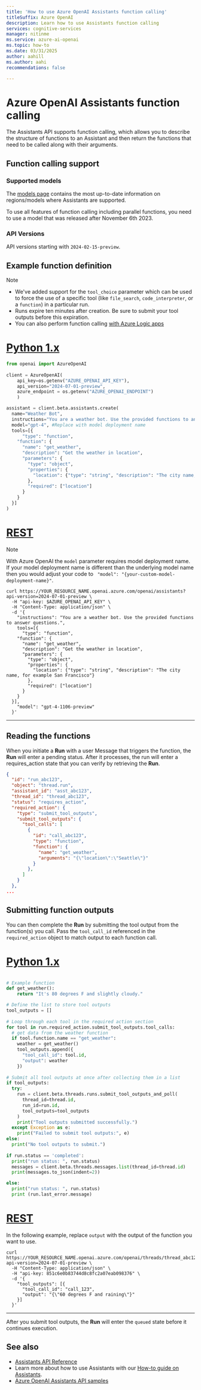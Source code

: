 ```yaml
---
title: 'How to use Azure OpenAI Assistants function calling'
titleSuffix: Azure OpenAI
description: Learn how to use Assistants function calling
services: cognitive-services
manager: nitinme
ms.service: azure-ai-openai
ms.topic: how-to
ms.date: 03/31/2025
author: aahill
ms.author: aahi
recommendations: false

---
```


# Azure OpenAI Assistants function calling

The Assistants API supports function calling, which allows you to describe the structure of functions to an Assistant and then return the functions that need to be called along with their arguments.

## Function calling support

### Supported models

The [models page](../concepts/models.md#assistants-preview) contains the most up-to-date information on regions/models where Assistants are supported.

To use all features of function calling including parallel functions, you need to use a model that was released after November 6th 2023.

### API Versions

API versions starting with `2024-02-15-preview`.

## Example function definition

> [!NOTE]
> * We've added support for the `tool_choice` parameter which can be used to force the use of a specific tool (like `file_search`, `code_interpreter`, or a `function`) in a particular run. 
> * Runs expire ten minutes after creation. Be sure to submit your tool outputs before this expiration.
> * You can also perform function calling [with Azure Logic apps](./assistants-logic-apps.md)

# [Python 1.x](#tab/python)

```python
from openai import AzureOpenAI
    
client = AzureOpenAI(
    api_key=os.getenv("AZURE_OPENAI_API_KEY"),  
    api_version="2024-07-01-preview",
    azure_endpoint = os.getenv("AZURE_OPENAI_ENDPOINT")
    )

assistant = client.beta.assistants.create(
  name="Weather Bot",
  instructions="You are a weather bot. Use the provided functions to answer questions.",
  model="gpt-4", #Replace with model deployment name
  tools=[{
      "type": "function",
    "function": {
      "name": "get_weather",
      "description": "Get the weather in location",
      "parameters": {
        "type": "object",
        "properties": {
          "location": {"type": "string", "description": "The city name, for example San Francisco"}
        },
        "required": ["location"]
      }
    }
  }]
)
```

# [REST](#tab/rest)

> [!NOTE]
> With Azure OpenAI the `model` parameter requires model deployment name. If your model deployment name is different than the underlying model name then you would adjust your code to ` "model": "{your-custom-model-deployment-name}"`.

```console
curl https://YOUR_RESOURCE_NAME.openai.azure.com/openai/assistants?api-version=2024-07-01-preview \
  -H "api-key: $AZURE_OPENAI_API_KEY" \
  -H "Content-Type: application/json" \
  -d '{
    "instructions": "You are a weather bot. Use the provided functions to answer questions.",
    tools=[{
      "type": "function",
    "function": {
      "name": "get_weather",
      "description": "Get the weather in location",
      "parameters": {
        "type": "object",
        "properties": {
          "location": {"type": "string", "description": "The city name, for example San Francisco"}
        },
        "required": ["location"]
      }
    }
  }],
    "model": "gpt-4-1106-preview"
  }'
```

---

## Reading the functions

When you initiate a **Run** with a user Message that triggers the function, the **Run** will enter a pending status. After it processes, the run will enter a requires_action state that you can verify by retrieving the **Run**.

```json
{
  "id": "run_abc123",
  "object": "thread.run",
  "assistant_id": "asst_abc123",
  "thread_id": "thread_abc123",
  "status": "requires_action",
  "required_action": {
    "type": "submit_tool_outputs",
    "submit_tool_outputs": {
      "tool_calls": [
        {
          "id": "call_abc123",
          "type": "function",
          "function": {
            "name": "get_weather",
            "arguments": "{\"location\":\"Seattle\"}"
          }
        },
      ]
    }
  },
...
```

## Submitting function outputs

You can then complete the **Run** by submitting the tool output from the function(s) you call. Pass the `tool_call_id` referenced in the `required_action` object to match output to each function call.


# [Python 1.x](#tab/python)

```python

# Example function
def get_weather():
    return "It's 80 degrees F and slightly cloudy."

# Define the list to store tool outputs
tool_outputs = []
 
# Loop through each tool in the required action section
for tool in run.required_action.submit_tool_outputs.tool_calls:
  # get data from the weather function
  if tool.function.name == "get_weather":
    weather = get_weather()
    tool_outputs.append({
      "tool_call_id": tool.id,
      "output": weather
    })
 
# Submit all tool outputs at once after collecting them in a list
if tool_outputs:
  try:
    run = client.beta.threads.runs.submit_tool_outputs_and_poll(
      thread_id=thread.id,
      run_id=run.id,
      tool_outputs=tool_outputs
    )
    print("Tool outputs submitted successfully.")
  except Exception as e:
    print("Failed to submit tool outputs:", e)
else:
  print("No tool outputs to submit.")
 
if run.status == 'completed':
  print("run status: ", run.status)
  messages = client.beta.threads.messages.list(thread_id=thread.id)
  print(messages.to_json(indent=2))

else:
  print("run status: ", run.status)
  print (run.last_error.message)
```

# [REST](#tab/rest)

In the following example, replace `output` with the output of the function you want to use.
 
```console
curl https://YOUR_RESOURCE_NAME.openai.azure.com/openai/threads/thread_abc123/runs/run_123/submit_tool_outputs?api-version=2024-07-01-preview \
  -H "Content-Type: application/json" \
  -H "api-key: 851c6e0b83744d8c8fc2a07eab098376" \
  -d '{
    "tool_outputs": [{
      "tool_call_id": "call_123",
      "output": "{\"60 degrees F and raining\"}"
    }]
  }'
```

---

After you submit tool outputs, the **Run** will enter the `queued` state before it continues execution.

## See also

* [Assistants API Reference](../assistants-reference.md)
* Learn more about how to use Assistants with our [How-to guide on Assistants](../how-to/assistant.md).
* [Azure OpenAI Assistants API samples](https://github.com/Azure-Samples/azureai-samples/tree/main/scenarios/Assistants)

